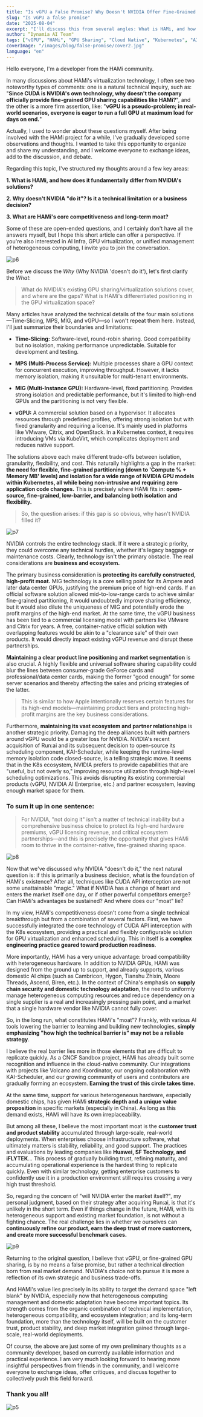 ```yaml
---
title: "Is vGPU a False Promise? Why Doesn't NVIDIA Offer Fine-Grained Sharing Itself?"
slug: "Is vGPU a false promise"
date: "2025-08-04"
excerpt: "I'll discuss this from several angles: What is HAMi, and how does it fundamentally differ from NVIDIA's solutions? Why doesn't NVIDIA do it? Is it a technical limitation or a business decision? What are HAMi's core competitiveness and long-term moat?"
author: “Dynamia AI Team"
tags: ["vGPU", "HAMi", "GPU Sharing", "Cloud Native", "Kubernetes", "AI Infrastructure"]
coverImage: "/images/blog/false-promise/cover2.jpg"
language: "en"
---
```


Hello everyone, I'm a developer from the HAMi community.

In many discussions about HAMi's virtualization technology, I often see two noteworthy types of comments: one is a natural technical inquiry, such as: "**Since CUDA is NVIDIA's own technology, why doesn't the company officially provide fine-grained GPU sharing capabilities like HAMi?**", and the other is a more firm assertion, like: "**vGPU is a pseudo-problem; in real-world scenarios, everyone is eager to run a full GPU at maximum load for days on end.**"

Actually, I used to wonder about these questions myself. After being involved with the HAMi project for a while, I've gradually developed some observations and thoughts. I wanted to take this opportunity to organize and share my understanding, and I welcome everyone to exchange ideas, add to the discussion, and debate.

Regarding this topic, I've structured my thoughts around a few key areas:

**1. What is HAMi, and how does it fundamentally differ from NVIDIA's solutions?**

**2. Why doesn't NVIDIA "do it"? Is it a technical limitation or a business decision?**

**3. What are HAMi's core competitiveness and long-term moat?**

Some of these are open-ended questions, and I certainly don't have all the answers myself, but I hope this short article can offer a perspective. If you're also interested in AI Infra, GPU virtualization, or unified management of heterogeneous computing, I invite you to join the conversation.

![p6](/images/blog/false-promise/p6.jpg)

Before we discuss the *Why* (Why NVIDIA 'doesn't do it'), let's first clarify the *What*:

>What do NVIDIA's existing GPU sharing/virtualization solutions cover, and where are the gaps?
>What is HAMi's differentiated positioning in the GPU virtualization space?

Many articles have analyzed the technical details of the four main solutions—Time-Slicing, MPS, MIG, and vGPU—so I won't repeat them here. Instead, I'll just summarize their boundaries and limitations:

- **Time-Slicing:** Software-level, round-robin sharing. Good compatibility but no isolation, making performance unpredictable. Suitable for development and testing.

- **MPS (Multi-Process Service):** Multiple processes share a GPU context for concurrent execution, improving throughput. However, it lacks memory isolation, making it unsuitable for multi-tenant environments.

- **MIG (Multi-Instance GPU):** Hardware-level, fixed partitioning. Provides strong isolation and predictable performance, but it's limited to high-end GPUs and the partitioning is not very flexible.

- **vGPU:** A commercial solution based on a hypervisor. It allocates resources through predefined profiles, offering strong isolation but with fixed granularity and requiring a license. It's mainly used in platforms like VMware, Citrix, and OpenStack. In a Kubernetes context, it requires introducing VMs via KubeVirt, which complicates deployment and reduces native support.

The solutions above each make different trade-offs between isolation, granularity, flexibility, and cost. This naturally highlights a gap in the market: **the need for flexible, fine-grained partitioning (down to 'Compute % + Memory MB' levels) and isolation for a wide range of NVIDIA GPU models within Kubernetes, all while being non-intrusive and requiring zero application code changes.** This is precisely where HAMi fits in: **open-source, fine-grained, low-barrier, and balancing both isolation and flexibility.**

>So, the question arises: if this gap is so obvious, why hasn't NVIDIA filled it?

![p7](/images/blog/false-promise/p7.jpg)

NVIDIA controls the entire technology stack. If it were a strategic priority, they could overcome any technical hurdles, whether it's legacy baggage or maintenance costs. Clearly, technology isn't the primary obstacle. The real considerations are **business and ecosystem.**

The primary business consideration is **protecting its carefully constructed, high-profit moat.** MIG technology is a core selling point for its Ampere and later data center GPUs, justifying the premium price of high-end cards. If an official software solution allowed mid-to-low-range cards to achieve similar fine-grained partitioning, it would undoubtedly improve sharing efficiency, but it would also dilute the uniqueness of MIG and potentially erode the profit margins of the high-end market. At the same time, the vGPU business has been tied to a commercial licensing model with partners like VMware and Citrix for years. A free, container-native official solution with overlapping features would be akin to a "clearance sale" of their own products. It would directly impact existing vGPU revenue and disrupt these partnerships.

**Maintaining a clear product line positioning and market segmentation** is also crucial. A highly flexible and universal software sharing capability could blur the lines between consumer-grade GeForce cards and professional/data center cards, making the former "good enough" for some server scenarios and thereby affecting the sales and pricing strategies of the latter.

>This is similar to how Apple intentionally reserves certain features for its high-end models—maintaining product tiers and protecting high-profit margins are the key business considerations.

Furthermore, **maintaining its vast ecosystem and partner relationships** is another strategic priority. Damaging the deep alliances built with partners around vGPU would be a greater loss for NVIDIA. NVIDIA's recent acquisition of Run:ai and its subsequent decision to open-source its scheduling component, KAI-Scheduler, while keeping the runtime-level memory isolation code closed-source, is a telling strategic move. It seems that in the K8s ecosystem, NVIDIA prefers to provide capabilities that are "useful, but not overly so," improving resource utilization through high-level scheduling optimizations. This avoids disrupting its existing commercial products (vGPU, NVIDIA AI Enterprise, etc.) and partner ecosystem, leaving enough market space for them.

### To sum it up in one sentence:

>For NVIDIA, "not doing it" isn't a matter of technical inability but a comprehensive business choice to protect its high-end hardware premiums, vGPU licensing revenue, and critical ecosystem partnerships—and this is precisely the opportunity that gives HAMi room to thrive in the container-native, fine-grained sharing space.

![p8](/images/blog/false-promise/p8.jpg)

Now that we've discussed why NVIDIA "doesn't do it," the next natural question is: if this is primarily a business decision, what is the foundation of HAMi's existence? After all, techniques like CUDA API interception are not some unattainable "magic." What if NVIDIA has a change of heart and enters the market itself one day, or if other powerful competitors emerge? Can HAMi's advantages be sustained? And where does our "moat" lie?

In my view, HAMi's competitiveness doesn't come from a single technical breakthrough but from a combination of several factors. First, we have successfully integrated the core technology of CUDA API interception with the K8s ecosystem, providing a practical and flexibly configurable solution for GPU virtualization and enhanced scheduling. This in itself is **a complex engineering practice geared toward production readiness**.

More importantly, HAMi has a very unique advantage: broad compatibility with heterogeneous hardware. In addition to NVIDIA GPUs, HAMi was designed from the ground up to support, and already supports, various domestic AI chips (such as Cambricon, Hygon, Tianshu Zhixin, Moore Threads, Ascend, Biren, etc.). In the context of China's emphasis on **supply chain security and domestic technology adaptation**, the need to uniformly manage heterogeneous computing resources and reduce dependency on a single supplier is a real and increasingly pressing pain point, and a market that a single hardware vendor like NVIDIA cannot fully cover.

So, in the long run, what constitutes HAMi's "moat"? Frankly, with various AI tools lowering the barrier to learning and building new technologies, **simply emphasizing "how high the technical barrier is" may not be a reliable strategy**.

I believe the real barrier lies more in those elements that are difficult to replicate quickly. As a CNCF Sandbox project, HAMi has already built some recognition and influence in the cloud-native community. Our integrations with projects like Volcano and Koordinator, our ongoing collaboration with KAI-Scheduler, and our growing community of users and contributors are gradually forming an ecosystem. **Earning the trust of this circle takes time.**

At the same time, support for various heterogeneous hardware, especially domestic chips, has given HAMi **strategic depth and a unique value proposition** in specific markets (especially in China). As long as this demand exists, HAMi will have its own irreplaceability.

But among all these, I believe the most important moat is the **customer trust and product stability** accumulated through large-scale, real-world deployments. When enterprises choose infrastructure software, what ultimately matters is stability, reliability, and good support. The practices and evaluations by leading companies like **Huawei, SF Technology, and iFLYTEK**... This process of gradually building trust, refining maturity, and accumulating operational experience is the hardest thing to replicate quickly. Even with similar technology, getting enterprise customers to confidently use it in a production environment still requires crossing a very high trust threshold.

So, regarding the concern of "will NVIDIA enter the market itself?", my personal judgment, based on their strategy after acquiring Run:ai, is that it's unlikely in the short term. Even if things change in the future, HAMi, with its heterogeneous support and existing market foundation, is not without a fighting chance. The real challenge lies in whether we ourselves can **continuously refine our product, earn the deep trust of more customers, and create more successful benchmark cases.**

![p9](/images/blog/false-promise/p9.jpg)

Returning to the original question, I believe that vGPU, or fine-grained GPU sharing, is by no means a false promise, but rather a technical direction born from real market demand. NVIDIA's choice not to pursue it is more a reflection of its own strategic and business trade-offs.

And HAMi's value lies precisely in its ability to target the demand space "left blank" by NVIDIA, especially now that heterogeneous computing management and domestic adaptation have become important topics. Its strength comes from the organic combination of technical implementation, heterogeneous compatibility, and ecosystem integration; and its long-term foundation, more than the technology itself, will be built on the customer trust, product stability, and deep market integration gained through large-scale, real-world deployments.

Of course, the above are just some of my own preliminary thoughts as a community developer, based on currently available information and practical experience. I am very much looking forward to hearing more insightful perspectives from friends in the community, and I welcome everyone to exchange ideas, offer critiques, and discuss together to collectively push this field forward.

### Thank you all!

![p5](/images/blog/false-promise/p5.png)